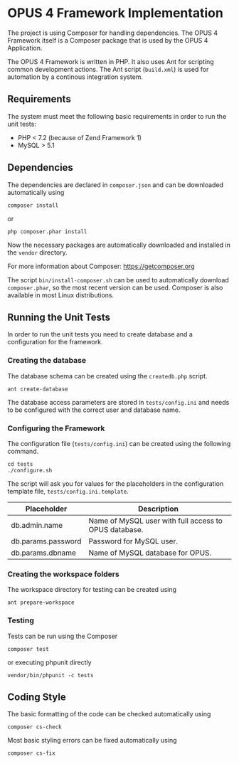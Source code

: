 # OPUS 4 Framework Implementation

The project is using Composer for handling dependencies. The OPUS 4 Framework itself is a Composer package
that is used by the OPUS 4 Application. 

The OPUS 4 Framework is written in PHP. It also uses Ant for scripting common development actions. The Ant
script (`build.xml`) is used for automation by a continous integration system.

## Requirements

The system must meet the following basic requirements in order to run the unit tests:

- PHP < 7.2 (because of Zend Framework 1)
- MySQL > 5.1

## Dependencies

The dependencies are declared in `composer.json` and can be downloaded automatically using 

    composer install
    
or 

    php composer.phar install
    
Now the necessary packages are automatically downloaded and installed in the `vendor` directory.

For more information about Composer: https://getcomposer.org

The script `bin/install-composer.sh` can be used to automatically download `composer.phar`, so 
the most recent version can be used. Composer is also available in most Linux distributions. 

## Running the Unit Tests

In order to run the unit tests you need to create database and a configuration for the framework.

### Creating the database

The database schema can be created using the `createdb.php` script.

    ant create-database

The database access parameters are stored in `tests/config.ini` and needs to be configured with the correct user and database name.

### Configuring the Framework

The configuration file (`tests/config.ini`) can be created using the following command. 

    cd tests
    ./configure.sh
    
The script will ask you for values for the placeholders in the configuration template file,
`tests/config.ini.template`.

| Placeholder        | Description                                           |
| ------------------ | ----------------------------------------------------- |
| db.admin.name      | Name of MySQL user with full access to OPUS database. |
| db.params.password | Password for MySQL user.                              |
| db.params.dbname   | Name of MySQL database for OPUS.                      |

### Creating the workspace folders

The workspace directory for testing can be created using 

    ant prepare-workspace

### Testing

Tests can be run using the Composer

    composer test

or executing phpunit directly

    vendor/bin/phpunit -c tests    
    
## Coding Style

The basic formatting of the code can be checked automatically using

    composer cs-check

Most basic styling errors can be fixed automatically using 

    composer cs-fix
